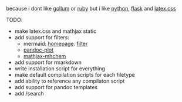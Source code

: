 because i dont like [gollum](https://github.com/gollum/gollum) or [ruby](https://www.ruby-lang.org/) but i like [python](https://www.python.org/), [flask](https://flask.palletsprojects.com/en/1.1.x/) and [latex.css](https://latex.now.sh/)

TODO:
- make latex.css and mathjax static
- add support for filters:
    * mermaid: [homepage](https://mermaid-js.github.io/mermaid/#/). [filter](https://github.com/timofurrer/pandoc-mermaid-filter)
    * [pandoc-plot](https://github.com/LaurentRDC/pandoc-plot)
    * [mathjax-mhchem](https://mhchem.github.io/MathJax-mhchem/)
- add support for rmarkdown
- write installation script for everything
- make default compilation scripts for each filetype
- add ability to reference any compilaton script
- add support for pandoc templates
- add /search
